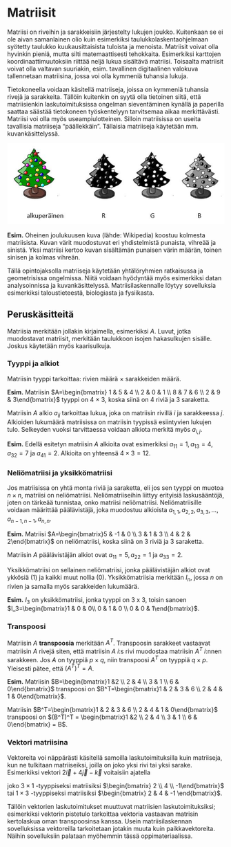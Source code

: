 # Matriisit

Matriisi on riveihin ja sarakkeisiin järjestelty lukujen joukko. Kuitenkaan se ei ole aivan samanlainen olio kuin esimerkiksi taulukkolaskentaohjelmaan syötetty taulukko kuukausittaisista tuloista ja menoista. Matriisit voivat olla hyvinkin pieniä, mutta silti matemaattisesti tehokkaita. Esimerkiksi karttojen koordinaattimuutoksiin riittää neljä lukua sisältävä matriisi. Toisaalta matriisit voivat olla valtavan suuriakin, esim. tavallinen digitaalinen valokuva tallennetaan matriisina, jossa voi olla kymmeniä tuhansia lukuja.

Tietokoneella voidaan käsitellä matriiseja, joissa on kymmeniä tuhansia rivejä ja sarakkeita. Tällöin kuitenkin on syytä olla tietoinen siitä, että matriisienkin laskutoimituksissa ongelman sieventäminen kynällä ja paperilla saattaa säästää tietokoneen työskentelyyn tarvitsemaa aikaa merkittävästi. Matriisi voi olla myös useampiulotteinen. Silloin matriisissa on useita tavallisia matriiseja “päällekkäin”. Tällaisia matriiseja käytetään mm. kuvankäsittelyssä.

![Joulukuusi matriisina](joulukuusi.jpeg "Joulukuusi matriisina")

**Esim.** Oheinen joulukuusen kuva (lähde: Wikipedia) koostuu kolmesta matriisista. Kuvan värit muodostuvat eri yhdistelmistä punaista, vihreää ja sinistä. Yksi matriisi kertoo kuvan sisältämän punaisen värin määrän, toinen sinisen ja kolmas vihreän.

Tällä opintojaksolla matriiseja käytetään yhtälöryhmien ratkaisussa ja geometrisissa ongelmissa. Niitä voidaan hyödyntää myös esimerkiksi datan analysoinnissa ja kuvankäsittelyssä. Matriisilaskennalle löytyy sovelluksia esimerkiksi taloustieteestä, biologiasta ja fysiikasta. 

## Peruskäsitteitä

Matriisia merkitään jollakin kirjaimella, esimerkiksi $A$. Luvut, jotka muodostavat matriisit, merkitään taulukkoon isojen hakasulkujen sisälle. Joskus käytetään myös kaarisulkuja.

### Tyyppi ja alkiot

Matriisin tyyppi tarkoittaa: rivien määrä $\times$ sarakkeiden määrä.

**Esim.** Matriisin $A=\begin{bmatrix} 1 & 5 & 4 \\ 2 & 0 & 1 \\ 8 & 7 & 6 \\ 2 & 9 & 3\end{bmatrix}$ tyyppi on 4 $\times$ 3, koska siinä on 4 riviä ja 3 saraketta.

Matriisin $A$ alkio $a_{ij}$ tarkoittaa lukua, joka on matriisin rivillä $i$ ja sarakkeessa $j$. Alkioiden lukumäärä matriisissa on matriisin tyypissä esiintyvien lukujen tulo. Selkeyden vuoksi tarvittaessa voidaan alkiota merkitä myös $a_{i,j}$.

**Esim.** Edellä esitetyn matriisin $A$ alkioita ovat esimerkiksi $a_{11}=1, a_{13}=4, a_{32}=7$ ja $a_{41}=2$. Alkioita on yhteensä $4 \times 3 = 12$.

### Neliömatriisi ja  yksikkömatriisi

Jos matriisissa on yhtä monta riviä ja saraketta, eli jos sen tyyppi on muotoa $n \times n$, matriisi on neliömatriisi. Neliömatriiseihin liittyy erityisiä laskusääntöjä, joten on tärkeää tunnistaa, onko matriisi neliömatriisi. Neliömatriisille voidaan määrittää päälävistäjä, joka muodostuu alkioista $a_{1,1}, a_{2,2}, a_{3,3}, \ldots, a_{n-1,n-1}, a_{n,n}$.

**Esim.** Matriisi $A=\begin{bmatrix}5 & -1 & 0 \\ 3 & 1 & 3 \\ 4 & 2 & 2\end{bmatrix}$ on neliömatriisi, koska siinä on 3 riviä ja 3 saraketta.

Matriisin $A$ päälävistäjän alkiot ovat $a_{11}=5, a_{22}=1$ ja $a_{33}=2$.

Yksikkömatriisi on sellainen neliömatriisi, jonka päälävistäjän alkiot ovat ykkösiä (1) ja kaikki muut nollia (0). Yksikkömatriisia merkitään $I_n$, jossa $n$ on rivien ja samalla myös sarakkeiden lukumäärä.

**Esim.** $I_3$ on yksikkömatriisi, jonka tyyppi on 3 x 3, toisin sanoen $I_3=\begin{bmatrix}1 & 0 & 0\\ 0 & 1 & 0 \\ 0 & 0 & 1\end{bmatrix}$.

### Transpoosi

Matriisin $A$ **transpoosia** merkitään $A^T$. Transpoosin sarakkeet vastaavat matriisin $A$ rivejä siten, että matriisin $A$ $i$:s rivi muodostaa matriisin $A^T$ $i$:nnen sarakkeen. Jos $A$ on tyyppiä $p \times q$, niin transpoosi $A^T$ on tyyppiä $q \times p$. Yleisesti pätee, että $(A^T)^T=A$.

**Esim.** Matriisin $B=\begin{bmatrix}1 &2 \\ 2 & 4 \\ 3 & 1 \\ 6 & 0\end{bmatrix}$ transpoosi on $B^T=\begin{bmatrix}1 & 2 & 3 & 6 \\ 2 & 4 & 1 & 0\end{bmatrix}$.

Matriisin $B^T=\begin{bmatrix}1 & 2 & 3 & 6 \\ 2 & 4 & 1 & 0\end{bmatrix}$ transpoosi on $(B^T)^T = \begin{bmatrix}1 &2 \\ 2 & 4 \\ 3 & 1 \\ 6 & 0\end{bmatrix} = B$.

### Vektori matriisina

Vektoreita voi näppärästi käsitellä samoilla laskutoimituksilla kuin matriiseja, kun ne tulkitaan matriiseiksi, joilla on joko yksi rivi tai yksi sarake. Esimerkiksi vektori $2\vec{i}+4\vec{j}-\vec{k}$ voitaisiin ajatella

joko $3\times 1$ -tyyppiseksi matriisiksi $\begin{bmatrix} 2 \\ 4 \\ -1\end{bmatrix}$ tai $1\times 3$ -tyyppiseksi matriisiksi $\begin{bmatrix} 2 & 4 & -1 \end{bmatrix}$.  

Tällöin vektorien laskutoimitukset muuttuvat matriisien laskutoimituksiksi; esimerkiksi vektorin pistetulo tarkoittaa vektoria vastaavan matrisin kertolaskua oman transpoosinsa kanssa. Usein matriisilaskennan sovelluksissa vektoreilla tarkoitetaan jotakin muuta kuin paikkavektoreita. Näihin sovelluksiin palataan myöhemmin tässä oppimateriaalissa.